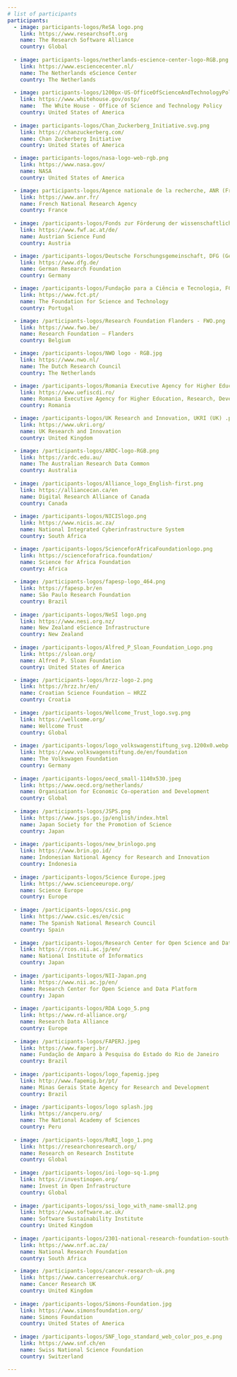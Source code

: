 ```yaml
---
# list of participants
participants:
  - image: participants-logos/ReSA logo.png
    link: https://www.researchsoft.org
    name: The Research Software Alliance
    country: Global
    
  - image: participants-logos/netherlands-escience-center-logo-RGB.png
    link: https://www.esciencecenter.nl/
    name: The Netherlands eScience Center
    country: The Netherlands
    
  - image: participants-logos/1200px-US-OfficeOfScienceAndTechnologyPolicy-Seal.svg.png
    link: https://www.whitehouse.gov/ostp/
    name:  The White House - Office of Science and Technology Policy
    country: United States of America
    
  - image: participants-logos/Chan_Zuckerberg_Initiative.svg.png
    link: https://chanzuckerberg.com/
    name: Chan Zuckerberg Initiative 
    country: United States of America

  - image: participants-logos/nasa-logo-web-rgb.png
    link: https://www.nasa.gov/
    name: NASA
    country: United States of America

  - image: participants-logos/Agence nationale de la recherche, ANR (France).jpeg
    link: https://www.anr.fr/
    name: French National Research Agency
    country: France
    
  - image: /participants-logos/Fonds zur Förderung der wissenschaftlichen Forschung, FWF (Austria) .png
    link: https://www.fwf.ac.at/de/
    name: Austrian Science Fund
    country: Austria

  - image: /participants-logos/Deutsche Forschungsgemeinschaft, DFG (Germany).png
    link: https://www.dfg.de/
    name: German Research Foundation
    country: Germany

  - image: /participants-logos/Fundação para a Ciência e Tecnologia, FCT (Portugal) .jpeg
    link: https://www.fct.pt/
    name: The Foundation for Science and Technology
    country: Portugal

  - image: /participants-logos/Research Foundation Flanders - FWO.png
    link: https://www.fwo.be/
    name: Research Foundation – Flanders
    country: Belgium 

  - image: /participants-logos/NWO logo - RGB.jpg
    link: https://www.nwo.nl/
    name: The Dutch Research Council 
    country: The Netherlands

  - image: /participants-logos/Romania Executive Agency for Higher Education, Research, Development and Innovation Funding of Romania, UEFISCDI (Romania) .png
    link: https://www.uefiscdi.ro/
    name: Romania Executive Agency for Higher Education, Research, Development and Innovation Funding of Romania
    country: Romania

  - image: /participants-logos/UK Research and Innovation, UKRI (UK) .png
    link: https://www.ukri.org/
    name: UK Research and Innovation
    country: United Kingdom

  - image: /participants-logos/ARDC-logo-RGB.png
    link: https://ardc.edu.au/
    name: The Australian Research Data Common
    country: Australia 
    
  - image: /participants-logos/Alliance_logo_English-first.png
    link: https://alliancecan.ca/en
    name: Digital Research Alliance of Canada 
    country: Canada
    
  - image: /participants-logos/NICISlogo.png
    link: https://www.nicis.ac.za/
    name: National Integrated Cyberinfrastructure System
    country: South Africa

  - image: /participants-logos/ScienceforAfricaFoundationlogo.png
    link: https://scienceforafrica.foundation/
    name: Science for Africa Foundation
    country: Africa 
   
  - image: /participants-logos/fapesp-logo_464.png
    link: https://fapesp.br/en
    name: São Paulo Research Foundation
    country: Brazil
    
  - image: /participants-logos/NeSI logo.png
    link: https://www.nesi.org.nz/
    name: New Zealand eScience Infrastructure
    country: New Zealand
    
  - image: /participants-logos/Alfred_P_Sloan_Foundation_Logo.png
    link: https://sloan.org/
    name: Alfred P. Sloan Foundation
    country: United States of America 

  - image: /participants-logos/hrzz-logo-2.png
    link: https://hrzz.hr/en/
    name: Croatian Science Foundation – HRZZ
    country: Croatia
    
  - image: /participants-logos/Wellcome_Trust_logo.svg.png
    link: https://wellcome.org/
    name: Wellcome Trust
    country: Global
    
  - image: /participants-logos/logo_volkswagenstiftung_svg.1200x0.webp
    link: https://www.volkswagenstiftung.de/en/foundation
    name: The Volkswagen Foundation
    country: Germany
    
  - image: /participants-logos/oecd_small-1140x530.jpeg
    link: https://www.oecd.org/netherlands/
    name: Organisation for Economic Co-operation and Development
    country: Global
    
  - image: /participants-logos/JSPS.png
    link: https://www.jsps.go.jp/english/index.html
    name: Japan Society for the Promotion of Science
    country: Japan
    
  - image: /participants-logos/new_brinlogo.png
    link: https://www.brin.go.id/
    name: Indonesian National Agency for Research and Innovation
    country: Indonesia
    
  - image: /participants-logos/Science Europe.jpeg
    link: https://www.scienceeurope.org/
    name: Science Europe
    country: Europe
    
  - image: /participants-logos/csic.png
    link: https://www.csic.es/en/csic
    name: The Spanish National Research Council
    country: Spain
    
  - image: /participants-logos/Research Center for Open Science and Data Platform - Japan.png
    link: https://rcos.nii.ac.jp/en/
    name: National Institute of Informatics
    country: Japan
    
  - image: /participants-logos/NII-Japan.png
    link: https://www.nii.ac.jp/en/
    name: Research Center for Open Science and Data Platform 
    country: Japan
    
  - image: /participants-logos/RDA Logo_5.png
    link: https://www.rd-alliance.org/
    name: Research Data Alliance
    country: Europe
    
  - image: /participants-logos/FAPERJ.jpeg
    link: https://www.faperj.br/
    name: Fundação de Amparo à Pesquisa do Estado do Rio de Janeiro 
    country: Brazil
    
  - image: /participants-logos/logo_fapemig.jpeg
    link: http://www.fapemig.br/pt/
    name: Minas Gerais State Agency for Research and Development 
    country: Brazil
    
  - image: /participants-logos/logo splash.jpg
    link: https://ancperu.org/
    name: The National Academy of Sciences  
    country: Peru
    
  - image: /participants-logos/RoRI_logo_1.png
    link: https://researchonresearch.org/
    name: Research on Research Institute
    country: Global
    
  - image: /participants-logos/ioi-logo-sq-1.png
    link: https://investinopen.org/
    name: Invest in Open Infrastructure
    country: Global
    
  - image: /participants-logos/ssi_logo_with_name-small2.png
    link: https://www.software.ac.uk/
    name: Software Sustainability Institute
    country: United Kingdom
    
  - image: /participants-logos/2301-national-research-foundation-south-africa-nrf.jpeg
    link: https://www.nrf.ac.za/
    name: National Research Foundation
    country: South Africa

  - image: /participants-logos/cancer-research-uk.png
    link: https://www.cancerresearchuk.org/
    name: Cancer Research UK
    country: United Kingdom
    
  - image: /participants-logos/Simons-Foundation.jpg
    link: https://www.simonsfoundation.org/
    name: Simons Foundation
    country: United States of America
    
  - image: /participants-logos/SNF_logo_standard_web_color_pos_e.png
    link: https://www.snf.ch/en
    name: Swiss National Science Foundation
    country: Switzerland

---
```

